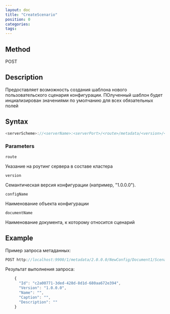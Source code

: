 ```yaml
---
layout: doc
title: "CreateScenario"
position: 0
categories: 
tags:
---
```


## Method
POST

## Description
Предоставляет возможность создания шаблона нового пользовательского сценария конфигурации.
ПОлученный шаблон будет инциализирован значениями по умолчанию для всех обязательных полей

## Syntax
```js
<serverScheme>://<serverName>:<serverPort>/<route>/metadata/<version>/<configName>/<documentName>/Scenario
```

### Parameters

`route` 

Указание на роутинг сервера в составе кластера

`version`

Семантическая версия конфигурации (например, "1.0.0.0").

`configName`

Наименование объекта конфигурации

`documentName`

Наименование документа, к которому относится сценарий

## Example

Пример запроса метаданных:

```js
POST http://localhost:9900/1/metadata/2.0.0.0/NewConfig/Document1/Scenario 
```

Результат выполнения запроса:

```js
	{
	  "Id": "c2a00771-3ded-428d-8d1d-680aa672e394",
	  "Version": "1.0.0.0",
	  "Name": "",
	  "Caption": "",
	  "Description": ""
	}
```
